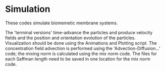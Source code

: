 # Simulation

These codes simulate biomemetic membrane systems.

The 'terminal versions' time-advance the particles and produce velocity fields and the position and orientation evolution of the particles.
Visualization should be done using the Animations and Plotting script.
The concentration field advection is performed using the 'Advection-Diffusion...' code; the mixing norm is calculated using the mix norm code.
The files for each Saffman length need to be saved in one location for the mix norm code.
